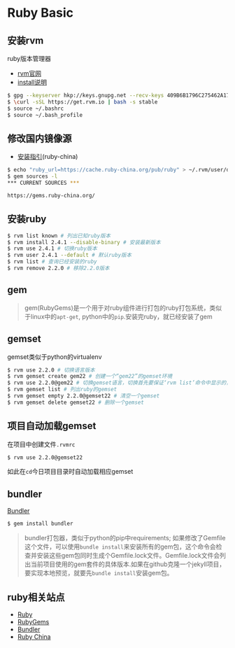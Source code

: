 # Ruby Basic

## 安装rvm

ruby版本管理器

- [rvm官网](https://www.rvm.io/)
- [install说明](https://www.rvm.io/rvm/install)

```bash
$ gpg --keyserver hkp://keys.gnupg.net --recv-keys 409B6B1796C275462A1703113804BB82D39DC0E3
$ \curl -sSL https://get.rvm.io | bash -s stable
$ source ~/.bashrc
$ source ~/.bash_profile
```

## 修改国内镜像源

- [安装指引](https://ruby-china.org/wiki/rvm-guide)(ruby-china)

```bash
$ echo "ruby_url=https://cache.ruby-china.org/pub/ruby" > ~/.rvm/user/db
$ gem sources -l
*** CURRENT SOURCES ***

https://gems.ruby-china.org/
```

## 安装ruby

```bash
$ rvm list known # 列出已知ruby版本
$ rvm install 2.4.1 --disable-binary # 安装最新版本
$ rvm use 2.4.1 # 切换ruby版本
$ rvm user 2.4.1 --default # 默认ruby版本
$ rvm list # 查询已经安装的ruby
$ rvm remove 2.2.0 # 移除2.2.0版本
```

## gem

> gem(RubyGems)是一个用于对ruby组件进行打包的ruby打包系统，类似于linux中的`apt-get`, python中的`pip`.安装完ruby，就已经安装了gem

## gemset

gemset类似于python的virtualenv

```bash
$ rvm use 2.2.0 # 切换语言版本
$ rvm gemset create gem22 # 创建一个“gem22”的gemset环境
$ rvm use 2.2.0@gem22 # 切换gemset语言，切换首先要保证‘rvm list’命令中显示的，也就是已经安装的
$ rvm gemset list # 列出ruby的gemset
$ rvm gemset empty 2.2.0@gemset22 # 清空一个gemset
$ rvm gemset delete gemset22 # 删除一个gemset
```

## 项目自动加载gemset

在项目中创建文件`.rvmrc`

```bash
$ rvm use 2.2.0@gemset22
```

如此在`cd`今日项目目录时自动加载相应gemset


## bundler

[Bundler](http://bundler.io/)

```bash
$ gem install bundler
```

> bundler打包器，类似于python的pip中requirements; 如果修改了Gemfile这个文件，可以使用`bundle install`来安装所有的gem包，这个命令会检查并安装这些gem包同时生成个Gemfile.lock文件。Gemfile.lock文件会列出当前项目使用的gem套件的具体版本.如果在github克隆一个jekyll项目，要实现本地预览，就要先`bundle install`安装gem包。

## ruby相关站点

- [Ruby](https://www.ruby-lang.org/zh_cn/)
- [RubyGems](https://rubygems.org/)
- [Bundler](http://bundler.io/)
- [Ruby China](https://ruby-china.org/)
